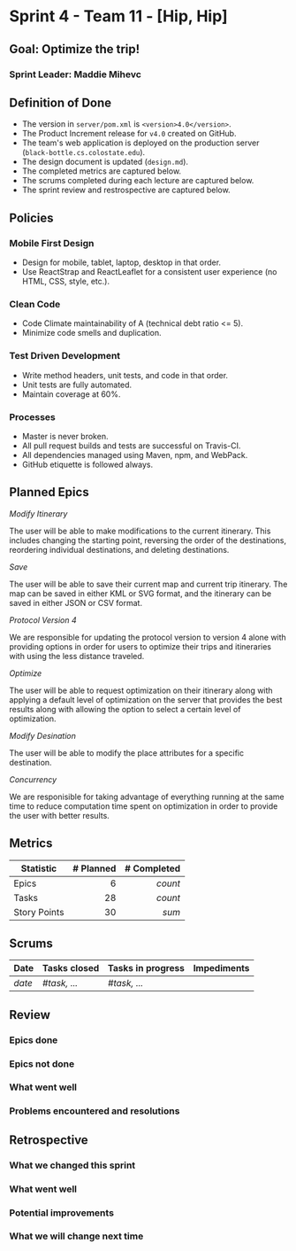 # Sprint 4 - Team 11 - [Hip, Hip]

## Goal: Optimize the trip!
### Sprint Leader: Maddie Mihevc


## Definition of Done

* The version in `server/pom.xml` is `<version>4.0</version>`.
* The Product Increment release for `v4.0` created on GitHub.
* The team's web application is deployed on the production server (`black-bottle.cs.colostate.edu`).
* The design document is updated (`design.md`).
* The completed metrics are captured below.
* The scrums completed during each lecture are captured below.
* The sprint review and restrospective are captured below.


## Policies

### Mobile First Design
* Design for mobile, tablet, laptop, desktop in that order.
* Use ReactStrap and ReactLeaflet for a consistent user experience (no HTML, CSS, style, etc.).

### Clean Code
* Code Climate maintainability of A (technical debt ratio <= 5).
* Minimize code smells and duplication.

### Test Driven Development
* Write method headers, unit tests, and code in that order.
* Unit tests are fully automated.
* Maintain coverage at 60%.

### Processes
* Master is never broken. 
* All pull request builds and tests are successful on Travis-CI.
* All dependencies managed using Maven, npm, and WebPack.
* GitHub etiquette is followed always.


## Planned Epics

*Modify Itinerary*

The user will be able to make modifications to the current itinerary. This includes changing the starting point, reversing the order of the destinations, reordering individual destinations, and deleting destinations.

*Save*

The user will be able to save their current map and current trip itinerary. The map can be saved in either KML or SVG format, and the itinerary can be saved in either JSON or CSV format.

*Protocol Version 4*

We are responsible for updating the protocol version to version 4 alone with providing options in order for users to optimize their trips and itineraries with using the less distance traveled.

*Optimize*

The user will be able to request optimization on their itinerary along with applying a default level of optimization on the server that provides the best results along with allowing the option to select a certain level of optimization.

*Modify Desination*

The user will be able to modify the place attributes for a specific destination.

*Concurrency*

We are responisible for taking advantage of everything running at the same time to reduce computation time spent on optimization in order to provide the user with better results.

## Metrics

| Statistic | # Planned | # Completed |
| --- | ---: | ---: |
| Epics | 6 | *count* |
| Tasks | 28   | *count* | 
| Story Points |  30  | *sum* | 


## Scrums

| Date | Tasks closed  | Tasks in progress | Impediments |
| :--- | :--- | :--- | :--- |
| *date* | *#task, ...* | *#task, ...* |  | 


## Review

### Epics done  

### Epics not done 

### What went well

### Problems encountered and resolutions


## Retrospective

### What we changed this sprint

### What went well

### Potential improvements

### What we will change next time
